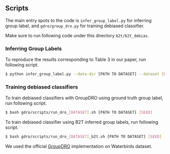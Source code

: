 ## Scripts

The main entry spots to the code is `infer_group_label.py` for inferring group label, and `gdro/group_dro.py` for training debiased classifier.

Make sure to run following code under this directory `b2t/b2t_debias`.

### Inferring Group Labels

To reproduce the results corresponding to Table 3 in our paper, run following script.

```bash
$ python infer_group_label.py --data-dir [PATH TO DATASET] --dataset [DATASET] --save_path pseudo_bias/[DATASET].pt
```

###  Training debiased classifiers

To train debiased classifiers with GroupDRO using ground truth group label, run following script. 

```bash
$ bash gdro/scripts/run_dro_[DATASET].sh [PATH TO DATASET] [SEED]
```

To train debiased classifier using B2T inferred group labels, run following script. 

```bash
$ bash gdro/scripts/run_dro_[DATASET]_b2t.sh [PATH TO DATASET] [SEED]
```

We used the official [GroupDRO](https://github.com/kohpangwei/group_DRO) implementation on Waterbirds dataset. 